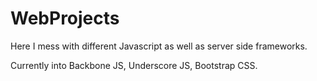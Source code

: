 WebProjects
===========

Here I mess with different Javascript as well as server side frameworks.

Currently into Backbone JS, Underscore JS, Bootstrap CSS.
